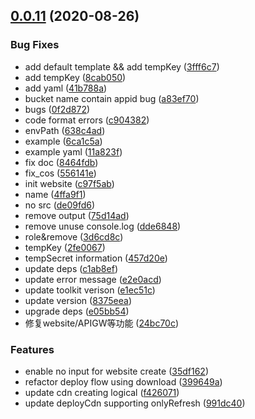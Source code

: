 ## [0.0.11](https://github.com/serverless-components/tencent-website/compare/v0.0.10...v0.0.11) (2020-08-26)


### Bug Fixes

* add default template && add tempKey ([3fff6c7](https://github.com/serverless-components/tencent-website/commit/3fff6c71ea99e7c6446796c1502ed0041ea39444))
* add tempKey ([8cab050](https://github.com/serverless-components/tencent-website/commit/8cab05059e2bbf19ff25abb6bb34f6a45d846375))
* add yaml ([41b788a](https://github.com/serverless-components/tencent-website/commit/41b788a6a55a538c813c78ca546eb9f3e677c629))
* bucket name contain appid bug ([a83ef70](https://github.com/serverless-components/tencent-website/commit/a83ef70f389548363ef5d92034085742798e8786))
* bugs ([0f2d872](https://github.com/serverless-components/tencent-website/commit/0f2d8727ff3da899b01dcda37c9bc3b289bf619c))
* code format errors ([c904382](https://github.com/serverless-components/tencent-website/commit/c9043824f89d236688619fa0f3b7367bae1f88c4))
* envPath ([638c4ad](https://github.com/serverless-components/tencent-website/commit/638c4ada3eb036fbcd271d5520e62167501624a8))
* example ([6ca1c5a](https://github.com/serverless-components/tencent-website/commit/6ca1c5a9ac9fb7f9f4e22ea64a71e3dd2e40b5c2))
* example yaml ([11a823f](https://github.com/serverless-components/tencent-website/commit/11a823f39e0f12b6a50450e054e11d768ee8017f))
* fix doc ([8464fdb](https://github.com/serverless-components/tencent-website/commit/8464fdb076d6172e413b45bb21ab78a8cd1b50fc))
* fix_cos ([556141e](https://github.com/serverless-components/tencent-website/commit/556141e649bbdca08817de542dd8507a77683efb))
* init website ([c97f5ab](https://github.com/serverless-components/tencent-website/commit/c97f5abc54850e3d47f595027a85d3c42e9943f1))
* name ([4ffa9f1](https://github.com/serverless-components/tencent-website/commit/4ffa9f194aa6194f4bfc507f492f56ae12130690))
* no src ([de09fd6](https://github.com/serverless-components/tencent-website/commit/de09fd667e3fdcc60738713cd839acebf2346a8d))
* remove output ([75d14ad](https://github.com/serverless-components/tencent-website/commit/75d14ad178ffdc0427cda95ac54b55b48df03fcd))
* remove unuse console.log ([dde6848](https://github.com/serverless-components/tencent-website/commit/dde684893871ee92c7ee60ed3a9ea226ccecf6b0))
* role&remove ([3d6cd8c](https://github.com/serverless-components/tencent-website/commit/3d6cd8c7e6fd36715716363e762b461c8c5cd37e))
* tempKey ([2fe0067](https://github.com/serverless-components/tencent-website/commit/2fe0067c1aa2bc353d35a1be2dad43a9593f843d))
* tempSecret information ([457d20e](https://github.com/serverless-components/tencent-website/commit/457d20eb5948671cb5ec26d35820773179ddbad1))
* update deps ([c1ab8ef](https://github.com/serverless-components/tencent-website/commit/c1ab8efb1b2b6287fd8ef12942b27e3b157aebc3))
* update error message ([e2e0acd](https://github.com/serverless-components/tencent-website/commit/e2e0acdb3c240b5ca00d40d8f4c5f6ccb263fd61))
* update toolkit verison ([e1ec51c](https://github.com/serverless-components/tencent-website/commit/e1ec51ccb6ae3ac0224bb20bd34cb0d7cd44d7f9))
* update version ([8375eea](https://github.com/serverless-components/tencent-website/commit/8375eeaed6bc36ab0803af4ea79c14ed4fb25ce0))
* upgrade deps ([e05bb54](https://github.com/serverless-components/tencent-website/commit/e05bb543823f1f9c25770f1f232e19ad1525f520))
* 修复website/APIGW等功能 ([24bc70c](https://github.com/serverless-components/tencent-website/commit/24bc70cc6e05790e1d1ddf5fa0357df2dc023be5))


### Features

* enable no input for website create ([35df162](https://github.com/serverless-components/tencent-website/commit/35df162ec229b1408c367be306b445b9ae67759a))
* refactor deploy flow using download ([399649a](https://github.com/serverless-components/tencent-website/commit/399649a7c9a8f04fb38983f8adee9ebfe39ef2d0))
* update cdn creating logical ([f426071](https://github.com/serverless-components/tencent-website/commit/f426071bb08335f0bc1e9737bf033f66df22d4aa))
* update deployCdn supporting onlyRefresh ([991dc40](https://github.com/serverless-components/tencent-website/commit/991dc4041fc746adf957ae4cfb07e8f111231626))
